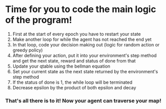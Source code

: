 # Time for you to code the main logic of the program!

1. First at the start of every epoch you have to restart your state
2. Make another loop for while the agent has not reached the end yet
3. In that loop, code your decision making out (logic for random action or greedy policy)
4. After defining your action, put it into your environment's step method and get the next state, reward and status of done from that
5. Update your qtable using the bellman equation 
6. Set your current state as the next state returned by the environment's step method
7. If the status of done is 1, the while loop will be terminated
8. Decrease epsilon by the product of both epsilon and decay

### That's all there is to it! Now your agent can traverse your map!
